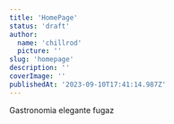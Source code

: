 ```yaml
---
title: 'HomePage'
status: 'draft'
author:
  name: 'chillrod'
  picture: ''
slug: 'homepage'
description: ''
coverImage: ''
publishedAt: '2023-09-10T17:41:14.987Z'
---
```


Gastronomia elegante fugaz

